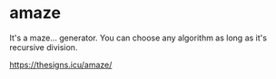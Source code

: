 # amaze

It's a maze... generator.
You can choose any algorithm as long as it's recursive division.

https://thesigns.icu/amaze/
